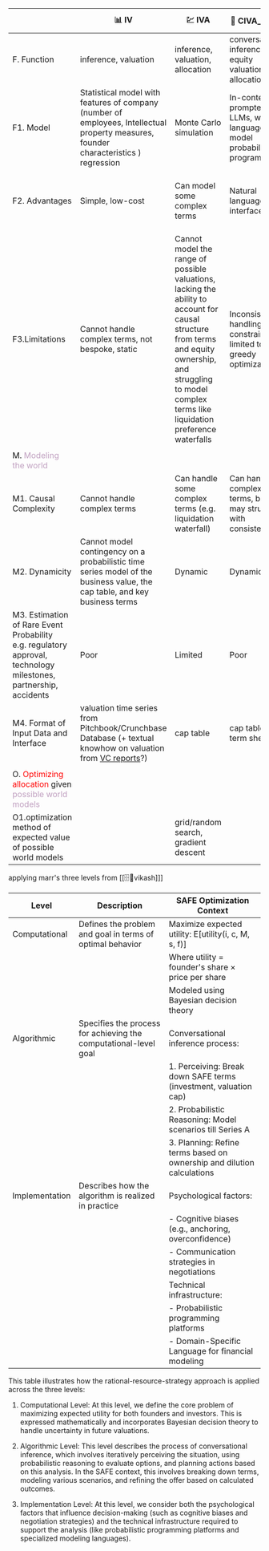 |                                                                                                                      | 📊 IV                                                                                                                                                                                         | 💹 IVA                                                                                                                                                                                                           | 🔄 CIVA_vanila                                                             | 🦮 CIVA (our approach)                                                                                                         |
| -------------------------------------------------------------------------------------------------------------------- | --------------------------------------------------------------------------------------------------------------------------------------------------------------------------------------------- | ---------------------------------------------------------------------------------------------------------------------------------------------------------------------------------------------------------------- | -------------------------------------------------------------------------- | ------------------------------------------------------------------------------------------------------------------------------ |
| F. Function                                                                                                          | inference, valuation                                                                                                                                                                          | inference, valuation, allocation                                                                                                                                                                                 | conversational inference of equity valuation and allocation                | conversational inference of equity valuation and allocation                                                                    |
| F1. Model                                                                                                            | Statistical model with features of company (number of employees, Intellectual property measures, founder characteristics ) regression                                                         | Monte Carlo simulation                                                                                                                                                                                           | In-context prompted LLMs, without language model probabilistic programming | Probabilistic program with language model probabilistic programming (Q2. GenParse, [hfppl](https://github.com/probcomp/hfppl)) |
| F2. Advantages                                                                                                       | Simple, low-cost                                                                                                                                                                              | Can model some complex terms                                                                                                                                                                                     | Natural language interface                                                 | Formal modeling, efficient inference, flexible constraints                                                                     |
| F3.Limitations                                                                                                       | Cannot handle complex terms, not bespoke, static                                                                                                                                              | Cannot model the range of possible valuations, lacking the ability to account for causal structure from terms and equity ownership, and struggling to model complex terms like liquidation preference waterfalls | Inconsistent handling of constraints, limited to greedy optimization       | Requires more complex implementation, potential computational cost<br>                                                         |
|                                                                                                                      |                                                                                                                                                                                               |                                                                                                                                                                                                                  |                                                                            |                                                                                                                                |
| M. <font color  = "#C0A0C0">Modeling the world                                                                       |                                                                                                                                                                                               |                                                                                                                                                                                                                  |                                                                            |                                                                                                                                |
| M1. Causal Complexity                                                                                                | Cannot handle complex terms                                                                                                                                                                   | Can handle some complex terms (e.g. liquidation waterfall)                                                                                                                                                       | Can handle complex terms, but may struggle with consistency                | Can handle complex terms with formal, consistent representation                                                                |
| M2. Dynamicity                                                                                                       | Cannot model contingency on a probabilistic time series model of the business value, the cap table, and key business terms                                                                    | Dynamic                                                                                                                                                                                                          | Dynamic                                                                    | Dynamic with explicit time-series modeling                                                                                     |
| M3. Estimation of Rare Event Probability <br>e.g. regulatory approval, technology milestones, partnership, accidents | Poor                                                                                                                                                                                          | Limited                                                                                                                                                                                                          | Poor                                                                       | Efficient (Q1. via what?)                                                                                                      |
| M4. Format of Input Data and Interface                                                                               | valuation time series from Pitchbook/Crunchbase Database (+ textual knowhow on valuation from [VC reports](https://www.wilmerhale.com/en/insights/publications/2024-venture-capital-report)?) | cap table                                                                                                                                                                                                        | cap table, term sheet                                                      | cap table, term sheet                                                                                                          |
|                                                                                                                      |                                                                                                                                                                                               |                                                                                                                                                                                                                  |                                                                            |                                                                                                                                |
| O.<font color  = "red"> Optimizing allocation</font> given <font color  = "#C0A0C0">possible world models            |                                                                                                                                                                                               |                                                                                                                                                                                                                  |                                                                            |                                                                                                                                |
| O1.optimization method of expected value of possible world models                                                    |                                                                                                                                                                                               | grid/random search, gradient descent                                                                                                                                                                             |                                                                            | bayesian optimization using ADEV_jax                                                                                           |


 
applying marr's three levels from [[🗄️🧠vikash]]]

| Level | Description | SAFE Optimization Context |
|-------|-------------|---------------------------|
| Computational | Defines the problem and goal in terms of optimal behavior | Maximize expected utility: E[utility(i, c, M, s, f)] |
| | | Where utility = founder's share × price per share |
| | | Modeled using Bayesian decision theory |
| Algorithmic | Specifies the process for achieving the computational-level goal | Conversational inference process: |
| | | 1. Perceiving: Break down SAFE terms (investment, valuation cap) |
| | | 2. Probabilistic Reasoning: Model scenarios till Series A |
| | | 3. Planning: Refine terms based on ownership and dilution calculations |
| Implementation | Describes how the algorithm is realized in practice | Psychological factors: |
| | | - Cognitive biases (e.g., anchoring, overconfidence) |
| | | - Communication strategies in negotiations |
| | | Technical infrastructure: |
| | | - Probabilistic programming platforms |
| | | - Domain-Specific Language for financial modeling |

This table illustrates how the rational-resource-strategy approach is applied across the three levels:

1. Computational Level: At this level, we define the core problem of maximizing expected utility for both founders and investors. This is expressed mathematically and incorporates Bayesian decision theory to handle uncertainty in future valuations.

2. Algorithmic Level: This level describes the process of conversational inference, which involves iteratively perceiving the situation, using probabilistic reasoning to evaluate options, and planning actions based on this analysis. In the SAFE context, this involves breaking down terms, modeling various scenarios, and refining the offer based on calculated outcomes.

3. Implementation Level: At this level, we consider both the psychological factors that influence decision-making (such as cognitive biases and negotiation strategies) and the technical infrastructure required to support the analysis (like probabilistic programming platforms and specialized modeling languages).